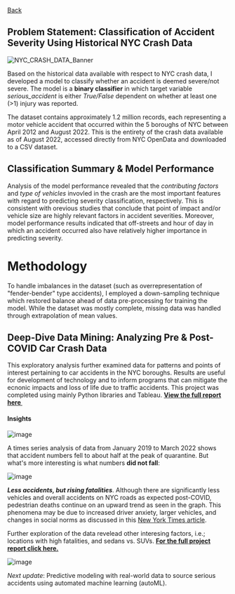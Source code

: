 [Back](https://zenjen-devs.github.io)

## Problem Statement: Classification of Accident Severity Using Historical NYC Crash Data

![NYC_CRASH_DATA_Banner](https://user-images.githubusercontent.com/84609216/188340988-20821f45-23d3-45b9-bdb2-b7f8b9c4a9cd.png)


Based on the historical data available with respect to NYC crash data, I developed a model to classify whether an accident is deemed severe/not severe. The model is a **binary classifier** in which target variable *serious_accident* is either *True/False* dependent on whether at least one (>1) injury was reported. 

The dataset contains approximately 1.2 million records, each representing a motor vehicle accident that occurred within the 5 boroughs of NYC between April 2012 and August 2022. This is the entirety of the crash data available as of August 2022, accessed directly from NYC OpenData and downloaded to a CSV dataset.

## Classification Summary & Model Performance 

Analysis of the model performance revealed that the *contributing factors* and *type of vehicles* invovled in the crash are the most important features with regard to predicting severity classification, respectively. This is consistent with orevious studies that conclude that point of impact and/or vehicle size are highly relevant factors in accident severities. Moreover, model performance results indicated that off-streets and hour of day in which an accident occurred also have relatively higher importance in predicting severity.

# Methodology

To handle imbalances in the dataset (such as overrepresentation of "fender-bender" type accidents), I employed a down-sampling technique which restored balance ahead of data pre-processing for training the model. While the dataset was mostly complete, missing data was handled through extrapolation of mean values. 



## Deep-Dive Data Mining: Analyzing Pre & Post-COVID Car Crash Data

This exploratory analysis further examined data for patterns and  points of interest pertaining to car accidents in the NYC boroughs. Results are useful for development of technology and to inform programs that can mitigate the ecnonic impacts and loss of life due to traffic accidents. This project was completed using mainly Python libraries and Tableau. <a href="pdfs/NYC_CrashData_EDA_2019-2022_JenArriaza.pdf" class="image fit"><b>View the full report here </b> <img style="vertical-align:middle" src="https://cdn-icons-png.flaticon.com/512/376/376007.png" height="12" width="12"/></a>

#### Insights

![image](https://user-images.githubusercontent.com/84609216/178160896-f2e439e0-2677-4d1b-96b6-56f35c1d574a.png)

A times series analysis of data from January 2019 to March 2022 shows that accident numbers fell to about half at the peak of quarantine. But what's more interesting is what numbers <b> did not fall</b>: <br>

![image](https://user-images.githubusercontent.com/84609216/178161094-70986a9c-9036-4115-a868-de93b4fb7321.png)

<i><b>Less accidents, but rising fatalities</b></i>. Although there are significantly less vehicles and overall accidents on NYC roads as expected post-COVID, pedestrian deaths continue on an upward trend as seen in the graph. This phenomena may be due to increased driver anxiety, larger vehicles, and changes in social norms as discussed in this [New York Times article](https://www.nytimes.com/2022/02/14/us/pedestrian-deaths-pandemic.html). <br>
  
Further exploration of the data revelead other interesing factors, i.e.; locations with high fatalities, and sedans vs. SUVs. <a href="pdfs/NYC_CrashData_EDA_2019-2022_JenArriaza.pdf" class="image fit"><b>For the full project report click here.</b></a>
  

  ![image](https://user-images.githubusercontent.com/84609216/178176439-7813c41a-73d6-4e58-87af-a06cea9cf8df.png)
  
<i>Next update</i>: Predictive modeling with real-world data to source serious accidents using automated machine learning (autoML).
